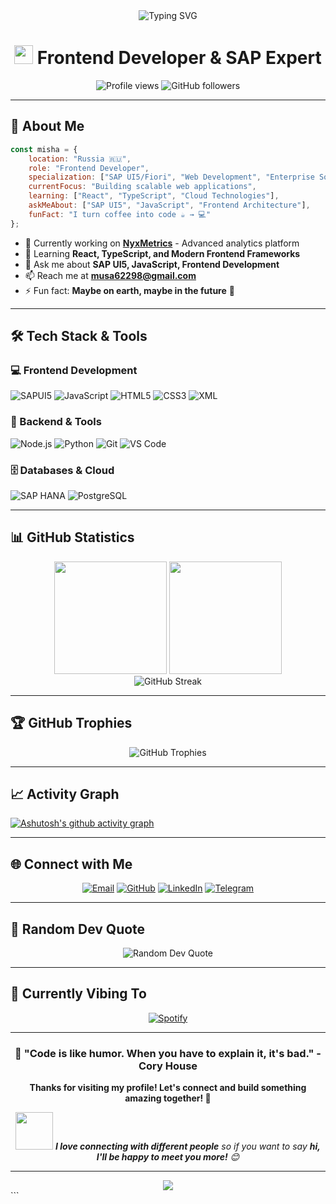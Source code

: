 <div align="center">
  <img src="https://readme-typing-svg.demolab.com?font=Fira+Code&size=32&duration=2800&pause=2000&color=A9FEF7&center=true&vCenter=true&width=940&lines=Hi+there!+I'm+Misha+%F0%9F%91%8B;Frontend+Developer+%7C+SAP+Specialist;Building+amazing+web+experiences" alt="Typing SVG" />
</div>

<h1 align="center">
  <img src="https://media.giphy.com/media/hvRJCLFzcasrR4ia7z/giphy.gif" width="30px"/> 
  Frontend Developer & SAP Expert
</h1>

<div align="center">
  <img src="https://komarev.com/ghpvc/?username=sshyta&label=Profile%20views&color=0e75b6&style=flat" alt="Profile views" />
  <img src="https://img.shields.io/github/followers/sshyta?label=Followers&style=social" alt="GitHub followers" />
</div>

---

## 🚀 About Me

```javascript
const misha = {
    location: "Russia 🇷🇺",
    role: "Frontend Developer",
    specialization: ["SAP UI5/Fiori", "Web Development", "Enterprise Solutions"],
    currentFocus: "Building scalable web applications",
    learning: ["React", "TypeScript", "Cloud Technologies"],
    askMeAbout: ["SAP UI5", "JavaScript", "Frontend Architecture"],
    funFact: "I turn coffee into code ☕ → 💻"
};
```

- 🔭 Currently working on **[NyxMetrics](https://github.com/sshyta/NyxMetrics)** - Advanced analytics platform
- 🌱 Learning **React, TypeScript, and Modern Frontend Frameworks**
- 💬 Ask me about **SAP UI5, JavaScript, Frontend Development**
- 📫 Reach me at **musa62298@gmail.com**
- ⚡ Fun fact: **Maybe on earth, maybe in the future** 🌌

---

## 🛠️ Tech Stack & Tools

### 💻 Frontend Development
![SAPUI5](https://img.shields.io/badge/SAP%20UI5-0FAAFF?style=for-the-badge&logo=sap&logoColor=white)
![JavaScript](https://img.shields.io/badge/JavaScript-F7DF1E?style=for-the-badge&logo=javascript&logoColor=black)
![HTML5](https://img.shields.io/badge/HTML5-E34F26?style=for-the-badge&logo=html5&logoColor=white)
![CSS3](https://img.shields.io/badge/CSS3-1572B6?style=for-the-badge&logo=css3&logoColor=white)
![XML](https://img.shields.io/badge/XML-FF6600?style=for-the-badge&logo=xml&logoColor=white)

### 🔧 Backend & Tools
![Node.js](https://img.shields.io/badge/Node.js-339933?style=for-the-badge&logo=nodedotjs&logoColor=white)
![Python](https://img.shields.io/badge/Python-3776AB?style=for-the-badge&logo=python&logoColor=white)
![Git](https://img.shields.io/badge/Git-F05032?style=for-the-badge&logo=git&logoColor=white)
![VS Code](https://img.shields.io/badge/VS%20Code-007ACC?style=for-the-badge&logo=visualstudiocode&logoColor=white)

### 🗄️ Databases & Cloud
![SAP HANA](https://img.shields.io/badge/SAP%20HANA-0FAAFF?style=for-the-badge&logo=sap&logoColor=white)
![PostgreSQL](https://img.shields.io/badge/PostgreSQL-336791?style=for-the-badge&logo=postgresql&logoColor=white)

---

## 📊 GitHub Statistics

<div align="center">
  <img height="180em" src="https://github-readme-stats.vercel.app/api?username=sshyta&show_icons=true&theme=tokyonight&include_all_commits=true&count_private=true"/>
  <img height="180em" src="https://github-readme-stats.vercel.app/api/top-langs/?username=sshyta&layout=compact&langs_count=8&theme=tokyonight"/>
</div>

<div align="center">
  <img src="https://github-readme-streak-stats.herokuapp.com/?user=sshyta&theme=tokyonight" alt="GitHub Streak" />
</div>

---

## 🏆 GitHub Trophies
<div align="center">
  <img src="https://github-profile-trophy.vercel.app/?username=sshyta&theme=tokyonight&no-frame=false&no-bg=false&margin-w=4" alt="GitHub Trophies" />
</div>

---

## 📈 Activity Graph
[![Ashutosh's github activity graph](https://github-readme-activity-graph.vercel.app/graph?username=sshyta&theme=tokyo-night&hide_border=true)](https://github.com/ashutosh00710/github-readme-activity-graph)

---

## 🌐 Connect with Me

<div align="center">
  
[![Email](https://img.shields.io/badge/Email-D14836?style=for-the-badge&logo=gmail&logoColor=white)](mailto:musa62298@gmail.com)
[![GitHub](https://img.shields.io/badge/GitHub-100000?style=for-the-badge&logo=github&logoColor=white)](https://github.com/sshyta)
[![LinkedIn](https://img.shields.io/badge/LinkedIn-0077B5?style=for-the-badge&logo=linkedin&logoColor=white)](https://linkedin.com/in/yourprofile)
[![Telegram](https://img.shields.io/badge/Telegram-2CA5E0?style=for-the-badge&logo=telegram&logoColor=white)](https://t.me/yourusername)

</div>

---

## 💭 Random Dev Quote
<div align="center">
  <img src="https://quotes-github-readme.vercel.app/api?type=horizontal&theme=tokyonight" alt="Random Dev Quote"/>
</div>

---

## 🎵 Currently Vibing To
<div align="center">
  
[![Spotify](https://spotify-github-profile.vercel.app/api/spotify-playing)](https://spotify-github-profile.vercel.app/api/spotify-playing)

</div>

---

<div align="center">
  
### 🌟 "Code is like humor. When you have to explain it, it's bad." - Cory House

**Thanks for visiting my profile! Let's connect and build something amazing together! 🚀**

<img src="https://media.giphy.com/media/LnQjpWaON8nhr21vNW/giphy.gif" width="60"> <em><b>I love connecting with different people</b> so if you want to say <b>hi, I'll be happy to meet you more!</b> 😊</em>

</div>

---

<div align="center">
  <img src="https://capsule-render.vercel.app/api?type=waving&color=gradient&height=100&section=footer"/>
</div>
```

